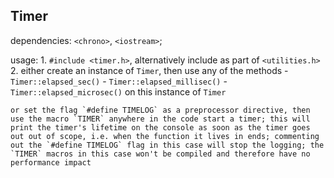 ## Timer
dependencies: `<chrono>`, `<iostream>`;

usage:
1. 
    `#include <timer.h>`, alternatively include as part of `<utilities.h>`
2. 
    either create an instance of `Timer`, then use any of the methods
        - `Timer::elapsed_sec()`
        - `Timer::elapsed_millisec()`
        - `Timer::elapsed_microsec()`
    on this instance of `Timer`
    
    or set the flag `#define TIMELOG` as a preprocessor directive, then use the macro `TIMER` anywhere in the code start a timer; this will print the timer's lifetime on the console as soon as the timer goes out out of scope, i.e. when the function it lives in ends; commenting out the `#define TIMELOG` flag in this case will stop the logging; the `TIMER` macros in this case won't be compiled and therefore have no performance impact